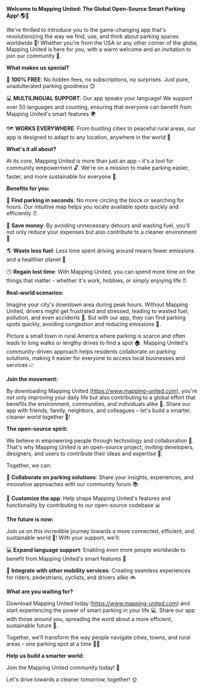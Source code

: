 **Welcome to Mapping United: The Global Open-Source Smart Parking App! 🌎🚗**

We're thrilled to introduce you to the game-changing app that's revolutionizing the way we find, use, and think about parking spaces worldwide 🤯! Whether you're from the USA or any other corner of the globe, Mapping United is here for you, with a warm welcome and an invitation to join our community 🌟.

**What makes us special?**

🎉 **100% FREE**: No hidden fees, no subscriptions, no surprises. Just pure, unadulterated parking goodness 😊

💻 **MULTILINGUAL SUPPORT**: Our app speaks your language! We support over 50 languages and counting, ensuring that everyone can benefit from Mapping United's smart features 🌍

🗺️ **WORKS EVERYWHERE**: From bustling cities to peaceful rural areas, our app is designed to adapt to any location, anywhere in the world 📍

**What's it all about?**

At its core, Mapping United is more than just an app – it's a tool for community empowerment 🔓. We're on a mission to make parking easier, faster, and more sustainable for everyone 🌱.

**Benefits for you:**

🚗 **Find parking in seconds**: No more circling the block or searching for hours. Our intuitive map helps you locate available spots quickly and efficiently ⏰

💸 **Save money**: By avoiding unnecessary detours and wasting fuel, you'll not only reduce your expenses but also contribute to a cleaner environment 💚

🌎 **Waste less fuel**: Less time spent driving around means fewer emissions and a healthier planet 🌟

🕒 **Regain lost time**: With Mapping United, you can spend more time on the things that matter – whether it's work, hobbies, or simply enjoying life ⏰

**Real-world scenarios:**

Imagine your city's downtown area during peak hours. Without Mapping United, drivers might get frustrated and stressed, leading to wasted fuel, pollution, and even accidents 🚨. But with our app, they can find parking spots quickly, avoiding congestion and reducing emissions 🌱.

 Picture a small town in rural America where parking is scarce and often leads to long walks or lengthy drives to find a spot 🏠. Mapping United's community-driven approach helps residents collaborate on parking solutions, making it easier for everyone to access local businesses and services 📈

**Join the movement:**

By downloading Mapping United (https://www.mapping-united.com), you're not only improving your daily life but also contributing to a global effort that benefits the environment, communities, and individuals alike 💪. Share our app with friends, family, neighbors, and colleagues – let's build a smarter, cleaner world together 🌈!

**The open-source spirit:**

We believe in empowering people through technology and collaboration 🔑. That's why Mapping United is an open-source project, inviting developers, designers, and users to contribute their ideas and expertise 🤝.

Together, we can:

💬 **Collaborate on parking solutions**: Share your insights, experiences, and innovative approaches with our community forum 📚

🔧 **Customize the app**: Help shape Mapping United's features and functionality by contributing to our open-source codebase 📊

**The future is now:**

Join us on this incredible journey towards a more connected, efficient, and sustainable world 🌟! With your support, we'll:

💻 **Expand language support**: Enabling even more people worldwide to benefit from Mapping United's smart features 🔗

🚀 **Integrate with other mobility services**: Creating seamless experiences for riders, pedestrians, cyclists, and drivers alike 🚲

**What are you waiting for?**

Download Mapping United today (https://www.mapping-united.com) and start experiencing the power of smart parking in your life 💻. Share our app with those around you, spreading the word about a more efficient, sustainable future 📢.

Together, we'll transform the way people navigate cities, towns, and rural areas – one parking spot at a time 🚗💖

**Help us build a smarter world:**

Join the Mapping United community today! 💬

Let's drive towards a cleaner tomorrow, together! 🌞
